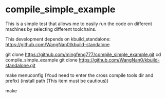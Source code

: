 # compile_simple_example
This is a simple test that allows me to easily run the code on different machines by selecting different toolchains.

This development depends on kbuild_standalone:
https://github.com/WangNan0/kbuild-standalone

git clone https://github.com/mingfeng777/compile_simple_example.git
cd compile_simple_example
git clone https://github.com/WangNan0/kbuild-standalone.git

make menuconfig
(Youd need to enter the cross compile tools dir and prefix)
(install path (This item must be cautious))

make 
